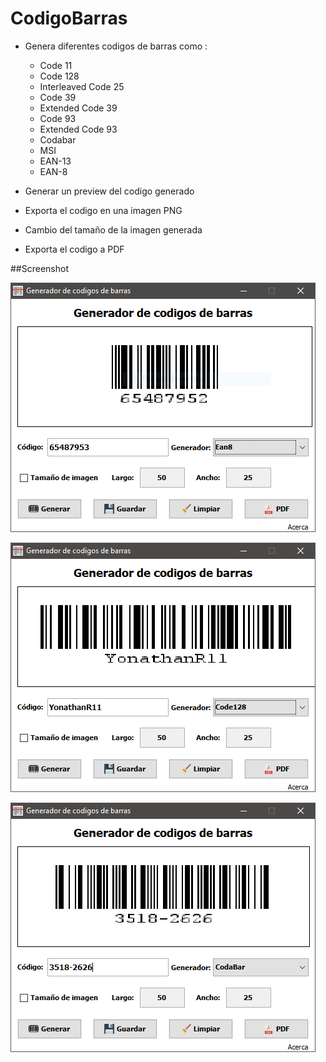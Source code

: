 # CodigoBarras

- Genera diferentes codigos de barras como :
    + Code 11
    + Code 128
    + Interleaved Code 25
    + Code 39
    + Extended Code 39
    + Code 93
    + Extended Code 93
    + Codabar
    + MSI
    + EAN-13
    + EAN-8

- Generar un preview del codigo generado
- Exporta el codigo en una imagen PNG
- Cambio del tamaño de la imagen generada
- Exporta el codigo a PDF


##Screenshot

![alt text](https://github.com/YonathanR11/CodigoBarras/blob/master/screenshots/1.PNG)

![alt text](https://github.com/YonathanR11/CodigoBarras/blob/master/screenshots/2.PNG)

![alt text](https://github.com/YonathanR11/CodigoBarras/blob/master/screenshots/3.PNG)
